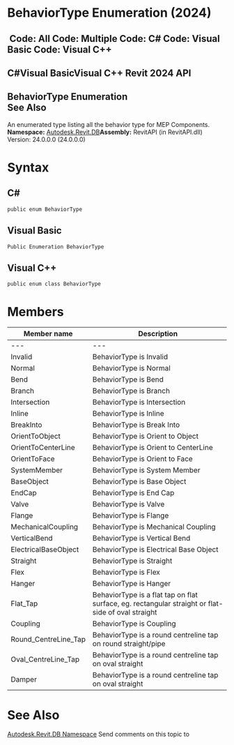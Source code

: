 # BehaviorType Enumeration (2024)

﻿
 Code: All Code: Multiple Code: C# Code: Visual Basic Code: Visual C++   
---  
C#Visual BasicVisual C++
Revit 2024 API  
---  
BehaviorType Enumeration  
See Also  
---  
An enumerated type listing all the behavior type for MEP Components. 
**Namespace:** [Autodesk.Revit.DB](87546ba7-461b-c646-cbb1-2cb8f5bff8b2.md "Autodesk.Revit.DB Namespace")**Assembly:** RevitAPI (in RevitAPI.dll) Version: 24.0.0.0 (24.0.0.0)
# Syntax
C#  
---  
```text
public enum BehaviorType
```
  
Visual Basic  
---  
```text
Public Enumeration BehaviorType
```
  
Visual C++  
---  
```text
public enum class BehaviorType
```
  
# Members
| Member name | Description |
| --- | --- |
| --- | --- |
| Invalid | BehaviorType is Invalid |
| Normal | BehaviorType is Normal |
| Bend | BehaviorType is Bend |
| Branch | BehaviorType is Branch |
| Intersection | BehaviorType is Intersection |
| Inline | BehaviorType is Inline |
| BreakInto | BehaviorType is Break Into |
| OrientToObject | BehaviorType is Orient to Object |
| OrientToCenterLine | BehaviorType is Orient to CenterLine |
| OrientToFace | BehaviorType is Orient to Face |
| SystemMember | BehaviorType is System Member |
| BaseObject | BehaviorType is Base Object |
| EndCap | BehaviorType is End Cap |
| Valve | BehaviorType is Valve |
| Flange | BehaviorType is Flange |
| MechanicalCoupling | BehaviorType is Mechanical Coupling |
| VerticalBend | BehaviorType is Vertical Bend |
| ElectricalBaseObject | BehaviorType is Electrical Base Object |
| Straight | BehaviorType is Straight |
| Flex | BehaviorType is Flex |
| Hanger | BehaviorType is Hanger |
| Flat_Tap | BehaviorType is a flat tap on flat surface, eg. rectangular straight or flat-side of oval straight |
| Coupling | BehaviorType is Coupling |
| Round_CentreLine_Tap | BehaviorType is a round centreline tap on round straight/pipe |
| Oval_CentreLine_Tap | BehaviorType is a round centreline tap on oval straight |
| Damper | BehaviorType is a round centreline tap on oval straight |

# See Also
[Autodesk.Revit.DB Namespace](87546ba7-461b-c646-cbb1-2cb8f5bff8b2.md "Autodesk.Revit.DB Namespace")
Send comments on this topic to 
